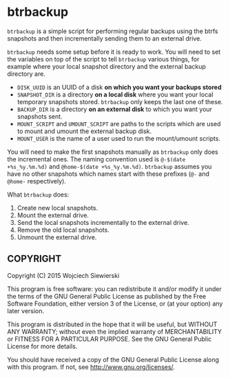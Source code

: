 btrbackup
=========

`btrbackup` is a simple script for performing regular backups using
the btrfs snapshots and then incrementally sending them to an external
drive.

`btrbackup` needs some setup before it is ready to work. You will need
to set the variables on top of the script to tell `btrbackup` various
things, for example where your local snapshot directory and the
external backup directory are.

- `DISK_UUID` is an UUID of a disk **on which you want your backups
  stored**
- `SNAPSHOT_DIR` is a directory **on a local disk** where you want
  your local temporary snapshots stored. `btrbackup` only keeps the
  last one of these.
- `BACKUP_DIR` is a directory **on an external disk** to which you
  want your snapshots sent.
- `MOUNT_SCRIPT` and `UMOUNT_SCRIPT` are paths to the scripts which
  are used to mount and umount the external backup disk.
- `MOUNT_USER` is the name of a user used to run the mount/umount
  scripts.

You will need to make the first snapshots manually as `btrbackup` only
does the incremental ones. The naming convention used is `@-$(date
+%s_%y.%m.%d)` and `@home-$(date +%s_%y.%m.%d)`. `btrbackup` assumes
you have no other snapshots which names start with these prefixes
(`@-` and `@home-` respectively).

What `btrbackup` does:

1. Create new local snapshots.
2. Mount the external drive.
3. Send the local snapshots incrementally to the external drive.
4. Remove the old local snapshots.
5. Unmount the external drive.

COPYRIGHT
---------

Copyright (C) 2015  Wojciech Siewierski

This program is free software: you can redistribute it and/or modify
it under the terms of the GNU General Public License as published by
the Free Software Foundation, either version 3 of the License, or
(at your option) any later version.

This program is distributed in the hope that it will be useful,
but WITHOUT ANY WARRANTY; without even the implied warranty of
MERCHANTABILITY or FITNESS FOR A PARTICULAR PURPOSE.  See the
GNU General Public License for more details.

You should have received a copy of the GNU General Public License
along with this program.  If not, see <http://www.gnu.org/licenses/>.
